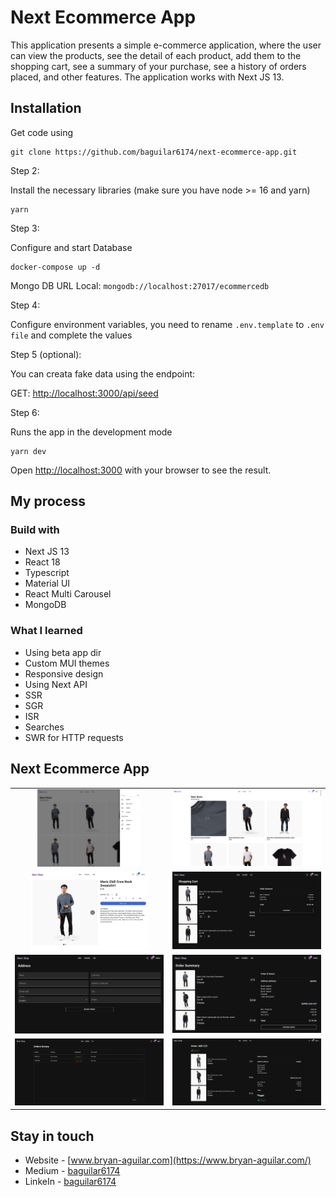 # Next Ecommerce App

This application presents a simple e-commerce application, where the user can view the products, see the detail of each product, add them to the shopping cart, see a summary of your purchase, see a history of orders placed, and other features. The application works with Next JS 13.

## Installation

Get code using

```
git clone https://github.com/baguilar6174/next-ecommerce-app.git
```

Step 2:

Install the necessary libraries (make sure you have node >= 16 and yarn)

```
yarn
```

Step 3:

Configure and start Database

```
docker-compose up -d
```

Mongo DB URL Local: `mongodb://localhost:27017/ecommercedb`

Step 4:

Configure environment variables, you need to rename `.env.template` to `.env file` and complete the values

Step 5 (optional):

You can creata fake data using the endpoint:

GET: [http://localhost:3000/api/seed](http://localhost:3000/api/seed)

Step 6:

Runs the app in the development mode

```
yarn dev
```

Open [http://localhost:3000](http://localhost:3000) with your browser to see the result.

## My process

### Build with

- Next JS 13
- React 18
- Typescript
- Material UI
- React Multi Carousel
- MongoDB

### What I learned

- Using beta app dir
- Custom MUI themes
- Responsive design
- Using Next API
- SSR
- SGR
- ISR
- Searches
- SWR for HTTP requests

## Next Ecommerce App

<table>
  <tr>
    <td align="center" valign="center"><img src="./media/1.png" width="70%"></td>
    <td align="center" valign="center"><img src="./media/2.png" width="100%"></td>
  </tr>
  <tr>
    <td align="center" valign="center"><img src="./media/3.png" width="80%"></td>
    <td align="center" valign="center"><img src="./media/4.png" width="100%"></td>
  </tr>
  <tr>
    <td align="center" valign="center"><img src="./media/5.png" width="100%"></td>
    <td align="center" valign="center"><img src="./media/6.png" width="100%"></td>
  </tr>
  <tr>
    <td align="center" valign="center"><img src="./media/7.png" width="100%"></td>
    <td align="center" valign="center"><img src="./media/8.png" width="100%"></td>
  </tr>
 </table>

## Stay in touch

- Website - [www.bryan-aguilar.com](https://www.bryan-aguilar.com/)
- Medium - [baguilar6174](https://baguilar6174.medium.com/)
- LinkeIn - [baguilar6174](https://www.linkedin.com/in/baguilar6174)

